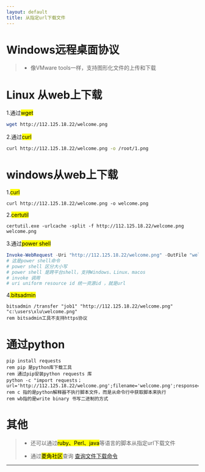 ```yaml
---
layout: default
title: 从指定url下载文件
---
```


# Windows远程桌面协议

> * 像VMware tools一样，支持图形化文件的上传和下载

# Linux 从web上下载

1.通过<mark>wget</mark>

```bash
wget http://112.125.18.22/welcome.png
```

2.通过<mark>curl</mark>

```bash
curl http://112.125.18.22/welcome.png -o /root/1.png
```

# windows从web上下载

1.<mark>curl</mark>

```batch
curl http://112.125.18.22/welcome.png -o welcome.png
```

2.<mark>certutil</mark>

```batch
certutil.exe -urlcache -split -f http://112.125.18.22/welcome.png welcome.png
```

3.通过<mark>power shell</mark>

```powershell
Invoke-WebRequest -Uri "http://112.125.18.22/welcome.png" -OutFile "welcome.png"
# 这是power shell命令
# power shell 区分大小写
# power shell 是跨平台shell，支持Windows、Linux、macos
# invoke 调用 
# uri uniform resource id 统一资源id ，就是url
```

4<mark>.bitsadmin</mark>

```batch
bitsadmin /transfer "job1" "http://112.125.18.22/welcome.png" "c:\users\xlu\welcome.png"
rem bitsadmin工具不支持https协议
```

# 通过python

```batch
pip install requests 
rem pip 是python库下载工具
rem 通过pip安装python requests 库
python -c "import requests；url='http://112.125.18.22/welcome.png';filename='welcome.png';response=requests.get(url);open(filename,'wb').write(response.content)"
rem c 指的是python解释器不执行脚本文件，而是从命令行中获取脚本来执行
rem wb指的是write binary 书写二进制的方式
```

# 其他

> * 还可以通过<mark>ruby、Perl、java</mark>等语言的脚本从指定url下载文件
> 
> * 通过<mark>菱角社区</mark>查询 [查询文件下载命令](https://forum.ywhack.com/bountytips.php?download)

---
